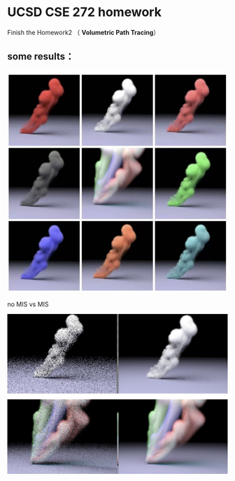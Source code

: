 # UCSD CSE 272 homework
Finish the Homework2 （ **Volumetric Path Tracing**）

## some results：

![result1](exmples/result1.jpg)

no MIS vs MIS

![result2](exmples/result2.jpg)

